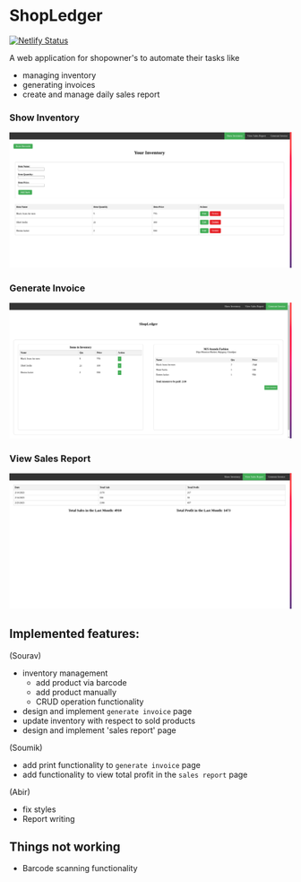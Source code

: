 # ShopLedger

[![Netlify Status](https://api.netlify.com/api/v1/badges/fb448367-3f59-42db-8faf-c5f27e695bcf/deploy-status)](https://app.netlify.com/sites/stellar-peony-e43dd4/deploys)

A web application for shopowner's to automate their tasks like

- managing inventory
- generating invoices
- create and manage daily sales report

### Show Inventory

![](./images/Show_Inventory.png)

### Generate Invoice

![](./images/Generate_Invoice.png)

### View Sales Report

![](./images/Sales_Report.png)

## Implemented features:

(Sourav)

- inventory management
  - add product via barcode
  - add product manually
  - CRUD operation functionality
- design and implement `generate invoice` page
- update inventory with respect to sold products
- design and implement 'sales report' page

(Soumik)

- add print functionality to `generate invoice` page
- add functionality to view total profit in the `sales report` page

(Abir)

- fix styles
- Report writing

## Things not working

- Barcode scanning functionality
